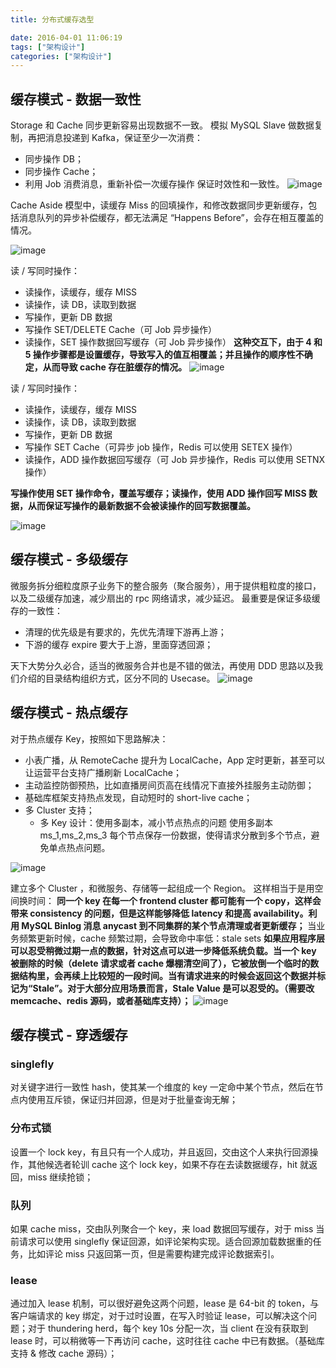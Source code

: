 ```yaml
---
title: 分布式缓存选型

date: 2016-04-01 11:06:19
tags: ["架构设计"]
categories: ["架构设计"]
---
```


## 缓存模式 - 数据一致性

Storage 和 Cache 同步更新容易出现数据不一致。
模拟 MySQL Slave 做数据复制，再把消息投递到 Kafka，保证至少一次消费：
- 同步操作 DB；
- 同步操作 Cache；
- 利用 Job 消费消息，重新补偿一次缓存操作
保证时效性和一致性。
![image](https://tva3.sinaimg.cn/large/a616b9a4gy1gmrsl5mfirj20xx0towrc.jpg)

Cache Aside 模型中，读缓存 Miss 的回填操作，和修改数据同步更新缓存，包括消息队列的异步补偿缓存，都无法满足 “Happens Before”，会存在相互覆盖的情况。

![image](https://tva1.sinaimg.cn/large/a616b9a4gy1gmrsmxdfczj21q40j2tce.jpg)

读 / 写同时操作：
- 读操作，读缓存，缓存 MISS
- 读操作，读 DB，读取到数据
- 写操作，更新 DB 数据
- 写操作 SET/DELETE Cache（可 Job 异步操作）
- 读操作，SET 操作数据回写缓存（可 Job 异步操作）
**这种交互下，由于 4 和 5 操作步骤都是设置缓存，导致写入的值互相覆盖；并且操作的顺序性不确定，从而导致 cache 存在脏缓存的情况。**
![image](https://tva2.sinaimg.cn/large/a616b9a4gy1gmsrl41kszj20ws0uhdwv.jpg)

读 / 写同时操作：
- 读操作，读缓存，缓存 MISS
- 读操作，读 DB，读取到数据
- 写操作，更新 DB 数据
- 写操作 SET Cache（可异步 job 操作，Redis 可以使用 SETEX 操作）
- 读操作，ADD 操作数据回写缓存（可 Job 异步操作，Redis 可以使用 SETNX 操作）

**写操作使用 SET 操作命令，覆盖写缓存；读操作，使用 ADD 操作回写 MISS 数据，从而保证写操作的最新数据不会被读操作的回写数据覆盖。**

![image](https://tvax1.sinaimg.cn/large/a616b9a4gy1gmsrlf8ajcj20ws0uh17y.jpg)

## 缓存模式 - 多级缓存

微服务拆分细粒度原子业务下的整合服务（聚合服务），用于提供粗粒度的接口，以及二级缓存加速，减少扇出的 rpc 网络请求，减少延迟。
最重要是保证多级缓存的一致性：
- 清理的优先级是有要求的，先优先清理下游再上游；
- 下游的缓存 expire 要大于上游，里面穿透回源；

天下大势分久必合，适当的微服务合并也是不错的做法，再使用 DDD 思路以及我们介绍的目录结构组织方式，区分不同的 Usecase。
![image](https://tva4.sinaimg.cn/large/a616b9a4gy1gmsrmhpkifj20wj0fpq7l.jpg)

## 缓存模式 - 热点缓存

对于热点缓存 Key，按照如下思路解决：
- 小表广播，从 RemoteCache 提升为 LocalCache，App 定时更新，甚至可以让运营平台支持广播刷新 LocalCache；
- 主动监控防御预热，比如直播房间页高在线情况下直接外挂服务主动防御；
- 基础库框架支持热点发现，自动短时的 short-live cache；
- 多 Cluster 支持；
    - 多 Key 设计：使用多副本，减小节点热点的问题
使用多副本 ms_1,ms_2,ms_3 每个节点保存一份数据，使得请求分散到多个节点，避免单点热点问题。

![image](https://tvax2.sinaimg.cn/large/a616b9a4gy1gmsrp8ksz5j20x20ndqak.jpg)

建立多个 Cluster ，和微服务、存储等一起组成一个 Region。
这样相当于是用空间换时间：
**同一个 key 在每一个 frontend cluster 都可能有一个 copy，这样会带来 consistency 的问题，但是这样能够降低 latency 和提高 availability。利用 MySQL Binlog 消息 anycast 到不同集群的某个节点清理或者更新缓存；**
当业务频繁更新时候，cache 频繁过期，会导致命中率低：stale sets
**如果应用程序层可以忍受稍微过期一点的数据，针对这点可以进一步降低系统负载。当一个 key 被删除的时候（delete 请求或者 cache 爆棚清空间了），它被放倒一个临时的数据结构里，会再续上比较短的一段时间。当有请求进来的时候会返回这个数据并标记为“Stale”。对于大部分应用场景而言，Stale Value 是可以忍受的。（需要改 memcache、redis 源码，或者基础库支持）；**
![image](https://tvax3.sinaimg.cn/large/a616b9a4gy1gmsrqawix8j20xl0lvzsd.jpg)

## 缓存模式 - 穿透缓存

### singlefly

对关键字进行一致性 hash，使其某一个维度的 key 一定命中某个节点，然后在节点内使用互斥锁，保证归并回源，但是对于批量查询无解；

### 分布式锁

设置一个 lock key，有且只有一个人成功，并且返回，交由这个人来执行回源操作，其他候选者轮训 cache 这个 lock key，如果不存在去读数据缓存，hit 就返回，miss 继续抢锁；

### 队列

如果 cache miss，交由队列聚合一个 key，来 load 数据回写缓存，对于 miss 当前请求可以使用 singlefly 保证回源，如评论架构实现。适合回源加载数据重的任务，比如评论 miss 只返回第一页，但是需要构建完成评论数据索引。

### lease

通过加入 lease 机制，可以很好避免这两个问题，lease 是 64-bit 的 token，与客户端请求的 key 绑定，对于过时设置，在写入时验证 lease，可以解决这个问题；对于 thundering herd，每个 key 10s 分配一次，当 client 在没有获取到 lease 时，可以稍微等一下再访问 cache，这时往往 cache 中已有数据。（基础库支持 & 修改 cache 源码）；

